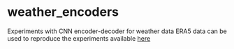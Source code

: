 # weather_encoders
Experiments with CNN encoder-decoder for weather data
ERA5 data can be used to reproduce the experiments available [here](https://climate.copernicus.eu/climate-reanalysis)
